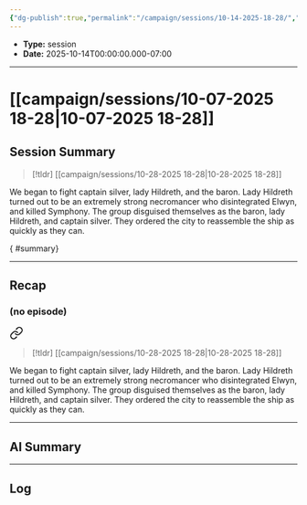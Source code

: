 ```yaml
---
{"dg-publish":true,"permalink":"/campaign/sessions/10-14-2025-18-28/","created":"2025-10-28T18:31:16.180-07:00","updated":"2025-10-28T22:53:15.058-07:00"}
---
```



<p><span><ul>
<li dir="auto"><strong>Type:</strong> session</li>
<li dir="auto"><strong>Date:</strong> 2025-10-14T00:00:00.000-07:00</li>
</ul></span></p>

---

# [[campaign/sessions/10-07-2025 18-28\|10-07-2025 18-28]]

## Session Summary
> [!tldr] [[campaign/sessions/10-28-2025 18-28\|10-28-2025 18-28]]
> 
We began to fight captain silver, lady Hildreth, and the baron. Lady Hildreth turned out to be an extremely strong necromancer who disintegrated Elwyn, and killed Symphony. The group disguised themselves as the baron, lady Hildreth, and captain silver. They ordered the city to reassemble the ship as quickly as they can.
>
{ #summary}


---

## Recap
### **(no episode)**

<div class="transclusion internal-embed is-loaded"><a class="markdown-embed-link" href="/campaign/sessions/10-14-2025-18-28/#summary" aria-label="Open link"><svg xmlns="http://www.w3.org/2000/svg" width="24" height="24" viewBox="0 0 24 24" fill="none" stroke="currentColor" stroke-width="2" stroke-linecap="round" stroke-linejoin="round" class="svg-icon lucide-link"><path d="M10 13a5 5 0 0 0 7.54.54l3-3a5 5 0 0 0-7.07-7.07l-1.72 1.71"></path><path d="M14 11a5 5 0 0 0-7.54-.54l-3 3a5 5 0 0 0 7.07 7.07l1.71-1.71"></path></svg></a><div class="markdown-embed">



> [!tldr] [[campaign/sessions/10-28-2025 18-28\|10-28-2025 18-28]]
> 
We began to fight captain silver, lady Hildreth, and the baron. Lady Hildreth turned out to be an extremely strong necromancer who disintegrated Elwyn, and killed Symphony. The group disguised themselves as the baron, lady Hildreth, and captain silver. They ordered the city to reassemble the ship as quickly as they can.
> 

</div></div>


---
## AI Summary

---
## Log
